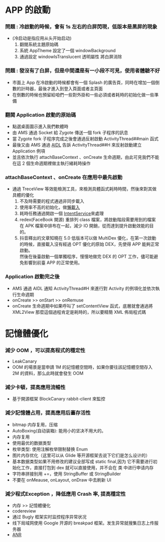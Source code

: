 # APP 的啟動
### 問題 : 冷啟動的時候，會有 1s 左右的白屏閃現，低版本是黑屏的現象
* (冷启动是指应用从头开始启动)
    1. 翻閱系統主題原始碼
    2. 系統 AppTheme 設定了一個 windowBackground
    3. 通過設定 windowIsTranslucent 透明屬性 將白屏消除
    
### 問題 : 發沒有了白屏，但是中間還是有一小段不可見，使用者體驗不好
* 市面上 App 在冷啟動的時候都會有一個 Splash 的廣告頁，同時在增加一個倒數的計時器，最後才進入到登入頁面或者主頁面
* 在倒數的時候也預留給咱們一些對外掛和一些必須或者耗時的初始化做一些準備

### 翻閱 Application 啟動的原始碼
* 點選桌面圖示進入我們軟體時
* 由 AMS 通過 Socket 給 Zygote 傳送一個 fork 子程序的訊息
* 當 Zygote fork 子程序完成之後會通過反射啟動 ActivityThread##main 函式
* 最後又由 AMS 通過 [AIDL](https://github.com/jap963852741/LearnNote/blob/main/android/AIDL.md) 告訴 ActivityThread##H 來反射啟動建立Application 例項
* 並且依次執行 attachBaseContext 、onCreate 生命週期，由此可見我們不能在這 2 個生命週期裡做主執行緒耗時操作

### attachBaseContext 、onCreate  在應用中最先啟動
* 通過 TreceView 等效能檢測工具，來檢測具體函式耗時時間，然後來對其做具體的優化
  1. 不及時需要的程式通過非同步載入
  2. 使用率不高的初始化，做[懶載入](https://github.com/jap963852741/LearnNote/blob/main/android/%E6%87%B6%E5%8A%A0%E8%BD%BD.md)
  3. 耗時任務通過開啟一個 [IntentService](https://github.com/jap963852741/LearnNote/blob/main/android/Service%20vs%20IntentService.md)來處理
  4. redex(FaceBook 開源) 重排列 class 檔案，將啟動階段需要用到的檔案在 APK 檔案中排布在一起，減少 IO 開銷，從而達到提升啟動效能的目的。
  5. 抖音釋出的文章知曉在 5.0 低版本可以做 MultiDex 優化，在第一次啟動的時候，直接載入沒有經過 OPT 優化的原始 DEX，先使得 APP 能夠正常啟動。  
    然後在後臺啟動一個單獨程序，慢慢地做完 DEX 的 OPT 工作，儘可能避免影響到前臺 APP 的正常使用。
    
### Application 啟動完之後
* AMS 通過 AIDL 通知 ActivityThread#H 來進行對 Activity 的例項化並依次執行生命週期
* onCreate >> onStart >> onRemuse
* onCreate 生命週期中如果呼叫了 setContentView 函式，底層就會通過將 XML2View 那麼這個過程肯定是耗時的，所以要精簡 XML 佈局程式碼


# 記憶體優化
### 減少 OOM ，可以提高程式的穩定性
*  LeakCanary 
*  OOM 的場景是當申請 1M 的記憶體空間時，如果你要往該記憶體空間存入 2M 的資料，那么此時就會發生 OOM

### 減少卡頓，提高應用流暢性
* 基于開源框架 BlockCanary rabbit-client 來監控

### 減少記憶體占用，提高應用后臺存活性
* bitmap 内存复用，压缩
* AutoBoxing(自动装箱): 能用小的坚决不用大的。
* 内存复用
* 使用最优的数据类型
* 枚举类型: 使用注解枚举限制替换 Enum
* 图片内存优化（这里可以从 Glide 等开源框架去说下它们是怎么设计的）
* 基本数据类型如果不用修改的建议全部写成 static final,因为 它不需要进行初始化工作，直接打包到 dex 就可以直接使用，并不会在 类 中进行申请内存
* 字符串拼接别用 +=，使用 StringBuffer 或 StringBuilder
* 不要在 onMeause, onLayout, onDraw 中去刷新 UI

### 減少程式Exception ，降低應用 Crash 率, 提高穩定性
* 内存 >> 記憶體優化
* codereview
* 通过 Bugly 框架实时监控程序异常状况
* 线下局域网使用 Google 开源的 breakpad 框架。发生异常就搜集日志上传服务器
* [ANR](https://github.com/jap963852741/LearnNote/blob/main/android/ANR.md)

